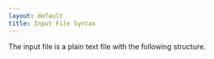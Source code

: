 ```yaml
---
layout: default
title: Input File Syntax
---
```


The input file is a plain text file with the following structure.
